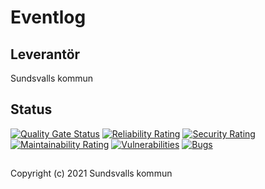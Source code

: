 # Eventlog

## Leverantör

Sundsvalls kommun

## Status

[![Quality Gate Status](https://sonarcloud.io/api/project_badges/measure?project=Sundsvallskommun_api-service-eventlog&metric=alert_status)](https://sonarcloud.io/summary/new_code?id=Sundsvallskommun_api-service-eventlog)
[![Reliability Rating](https://sonarcloud.io/api/project_badges/measure?project=Sundsvallskommun_api-service-eventlog&metric=reliability_rating)](https://sonarcloud.io/summary/new_code?id=Sundsvallskommun_api-service-eventlog)
[![Security Rating](https://sonarcloud.io/api/project_badges/measure?project=Sundsvallskommun_api-service-eventlog&metric=security_rating)](https://sonarcloud.io/summary/new_code?id=Sundsvallskommun_api-service-eventlog)
[![Maintainability Rating](https://sonarcloud.io/api/project_badges/measure?project=Sundsvallskommun_api-service-eventlog&metric=sqale_rating)](https://sonarcloud.io/summary/new_code?id=Sundsvallskommun_api-service-eventlog)
[![Vulnerabilities](https://sonarcloud.io/api/project_badges/measure?project=Sundsvallskommun_api-service-eventlog&metric=vulnerabilities)](https://sonarcloud.io/summary/new_code?id=Sundsvallskommun_api-service-eventlog)
[![Bugs](https://sonarcloud.io/api/project_badges/measure?project=Sundsvallskommun_api-service-eventlog&metric=bugs)](https://sonarcloud.io/summary/new_code?id=Sundsvallskommun_api-service-eventlog)


## 
Copyright (c) 2021 Sundsvalls kommun
